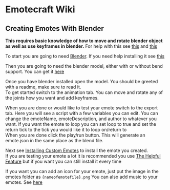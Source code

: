 # Emotecraft Wiki

## Creating Emotes With Blender

**This requires basic knowledge of how to move and rotate blender object as well as use keyframes in blender.** For help with this see [this](https://docs.blender.org/manual/en/latest/scene_layout/object/editing/transform/introduction.html) and [this](https://docs.blender.org/manual/en/latest/animation/keyframes/introduction.html)

To start you are going to need [Blender](https://www.blender.org/download/).
If you need help installing it see [this](https://docs.blender.org/manual/en/latest/getting_started/installing/index.html)

Then you are going to need the blender model, either with or without bend support. You can get it [here](./downloads#tool-downloads)

Once you have blender installed open the model. You should be greeted with a readme, make sure to read it.\
To get started switch to the animation tab. You can move and rotate any of the joints how you want and add keyframes.

When you are done or would like to test your emote switch to the export tab. Here you will see a script with a few variables you can edit. You can change the emoteName, emoteDescription, and author to whatever you want. If you want the emote to loop you can set loop to true and set the return tick to the tick you would like it to loop on/return to\
When you are done click the play/run button. This will generate an emote.json in the same place as the blend file.

Next see [Installing Custom Emotes](./install-emotes) to install the emote you created.\
If you are testing your emote a lot it is recommended you use [The Helpful Feature](./helpful-feature) but if you want you can still install it every time

If you want you can add an icon for your emote, just put the image in the emotes folder as `{nameofemotefile}.png`
You can also add music to your emotes. See [here](./creating-music)

